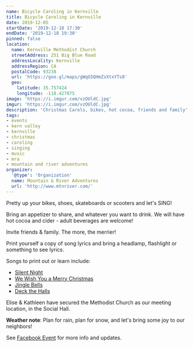 ```yaml
---
name: Bicycle Caroling in Kernville
title: Bicycle Caroling in Kernville
date: 2019-12-05
startDate: '2019-12-18 17:30'
endDate: '2019-12-18 19:30'
pinned: false
location:
  name: Kernville Methodist Church
  streetAddress: 251 Big Blue Road
  addressLocality: Kernville
  addressRegion: CA
  postalCode: 93238
  url: 'https://goo.gl/maps/gWqG5QHmZsXtxYTs8'
  geo:
    latitude: 35.757424
    longitude: -118.427875
image: 'https://i.imgur.com/vzOUldC.jpg'
imgur: 'https://i.imgur.com/vzOUldC.jpg'
description: 'Christmas Carols, bikes, hot cocoa, friends and family'
tags:
- events
- kern valley
- kernville
- christmas
- caroling
- singing
- music
- mra
- mountain and river adventures
organizer:
  '@type': 'Organization'
  name: Mountain & River Adventures
  url: 'http://www.mtnriver.com/'
---
```

Pretty up your bikes, shoes, skateboards or scooters and let's SING!

Bring an appetizer to share, and whatever you want to drink. We will have hot
cocoa and cider - adult beverages are welcome!

Invite friends & family. The more, the merrier!

Print yourself a copy of song lyrics and bring a headlamp, flashlight or something
to see lyrics.

Songs to print out or learn include:
- [Silent Night](https://www.lyricsmode.com/lyrics/c/christmas_songs/silent_night.html)
- [We Wish You a Merry Christmas](http://www.lyricsmode.com/lyrics/c/christmas_songs/we_wish_you_a_merry_christmas.html)
- [Jingle Bells](https://www.lyricsmode.com/lyrics/c/christmas_songs/jingle_bells.html)
- [Deck the Halls](https://www.lyricsmode.com/lyrics/c/christmas_songs/deck_the_halls.html)

Elise & Kathleen have secured the Methodist Church as our meeting location, in
the Social Hall. 

**Weather note**:  Plan for rain, plan for snow, and let's bring some joy to our
neighbors!

See [Facebook Event](https://www.facebook.com/events/2653196018059363/) for more
info and updates.

